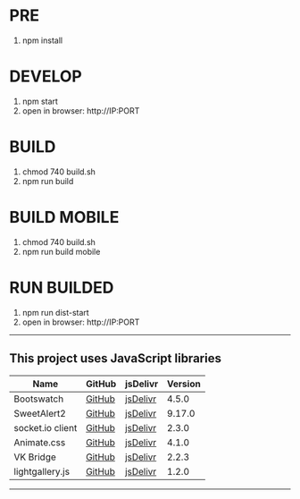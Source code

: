 # PRE
1. npm install

# DEVELOP
1. npm start
2. open in browser: http://IP:PORT

# BUILD
1. chmod 740 build.sh
2. npm run build

# BUILD MOBILE
1. chmod 740 build.sh
2. npm run build mobile

# RUN BUILDED
1. npm run dist-start
2. open in browser: http://IP:PORT


------------

## This project uses JavaScript libraries
| Name | GitHub | jsDelivr | Version |
|------|--------|----------|---------|
| Bootswatch | [GitHub](https://github.com/thomaspark/bootswatch) | [jsDelivr](https://www.jsdelivr.com/package/npm/bootswatch?path=dist%2Fflatly) | 4.5.0 |
| SweetAlert2 | [GitHub](https://github.com/sweetalert2/sweetalert2) | [jsDelivr](https://www.jsdelivr.com/package/npm/sweetalert2?path=dist) | 9.17.0
| socket.io client | [GitHub](https://github.com/socketio/socket.io-client) | [jsDelivr](https://www.jsdelivr.com/package/npm/socket.io-client?path=dist) | 2.3.0
| Animate.css | [GitHub](https://github.com/daneden/animate.css) | [jsDelivr](https://www.jsdelivr.com/package/npm/animate.css) | 4.1.0
| VK Bridge | [GitHub](https://github.com/VKCOM/vk-bridge) | [jsDelivr](https://www.jsdelivr.com/package/npm/@vkontakte/vk-bridge?path=dist) | 2.2.3
| lightgallery.js | [GitHub](https://github.com/sachinchoolur/lightgallery.js) | [jsDelivr](https://www.jsdelivr.com/package/npm/lightgallery.js?path=dist) | 1.2.0

------------
